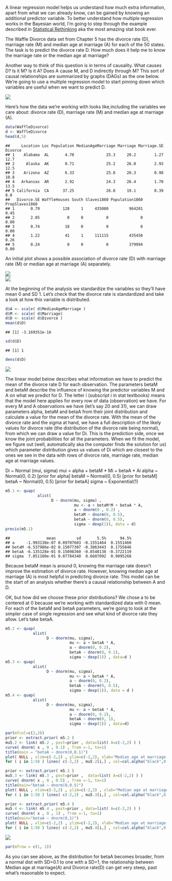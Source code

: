 A linear regression model helps us understand how much extra
information, apart from what we can already know, can be gained by
knowing an additional predictor variable. To better understand how
multiple regression works in the Bayesian world, I’m going to step
through the example described in [Statistical
Rethinking](https://github.com/rmcelreath/statrethinking_winter2019) aka
the most amazing stat book ever.

The Waffle Divorce data set from Chapter 5 has the divorce rate (D),
marriage rate (M) and median age at marriage (A) for each of the 50
states. The task is to predict the divorce rate D. How much does it help
me to know the marriage rate or the median age at marriage?

Another way to think of this question is in terms of causality. What
causes D? Is it M? Is it A? Does A cause M, and D indirectly through M?
This sort of causal relationships are summarized by graphs (DAGs) as the
one below. We’re going to use a multiple regression model to start
pinning down which variables are useful when we want to predict D.

<img src="2020-01-27-Chapter5/figure-markdown_github/dags-1.png" style="display: block; margin: auto;" />

Here’s how the data we’re working with looks like,including the
variables we care about: divorce rate (D), marriage rate (M) and median
age at marriage (A).

``` r
data(WaffleDivorce)
d <- WaffleDivorce
head(d,5)
```

    ##     Location Loc Population MedianAgeMarriage Marriage Marriage.SE Divorce
    ## 1    Alabama  AL       4.78              25.3     20.2        1.27    12.7
    ## 2     Alaska  AK       0.71              25.2     26.0        2.93    12.5
    ## 3    Arizona  AZ       6.33              25.8     20.3        0.98    10.8
    ## 4   Arkansas  AR       2.92              24.3     26.4        1.70    13.5
    ## 5 California  CA      37.25              26.8     19.1        0.39     8.0
    ##   Divorce.SE WaffleHouses South Slaves1860 Population1860 PropSlaves1860
    ## 1       0.79          128     1     435080         964201           0.45
    ## 2       2.05            0     0          0              0           0.00
    ## 3       0.74           18     0          0              0           0.00
    ## 4       1.22           41     1     111115         435450           0.26
    ## 5       0.24            0     0          0         379994           0.00

An initial plot shows a possible association of divorce rate (D) with
marriage rate (M) or median age at marriage (A) separately.

<img src="2020-01-27-Chapter5/figure-markdown_github/plots1-1.png" style="display: block; margin: auto;" /><img src="2020-01-27-Chapter5/figure-markdown_github/plots1-2.png" style="display: block; margin: auto;" />

At the beginning of the analysis we standardize the variables so they’ll
have mean 0 and SD 1. Let’s check that the divorce rate is standardized
and take a look at how this variable is distributed.

``` r
d$A <- scale( d$MedianAgeMarriage )
d$M <- scale( d$Marriage)
d$D <- scale( d$Divorce )
mean(d$D)
```

    ## [1] -3.169351e-16

``` r
sd(d$D)
```

    ## [1] 1

``` r
dens(d$D)
```

<img src="2020-01-27-Chapter5/figure-markdown_github/data_prep-1.png" style="display: block; margin: auto;" />

The linear model below describes what information we have to predict the
mean of the divorce rate D for each observation. The parameters betaM
and betaM describe the influence of knowing the predictor variables M
and A on what we predict for D. The letter i (subscript i in stat
textbooks) means that the model here applies for every row of data
(observation) we have. For every M and A observations we have (let’s say
20 and 31), we can draw parameters alpha, betaM and betaA from their
joint distribution and calculate a value for the mean of the divorce
rate. With the mean of the divorce rate and the sigma at hand, we have a
full description of the likely values for divorce rate (the distribution
of the divorce rate being normal), from which we can draw a value for
Di. This is the prediction side, once we know the joint probabilities
for all the parameters. When we fit the model, we figure out (well,
automatically aka the computer finds the solution for us) which
parameter distribution gives us values of Di which are closest to the
ones we see in the data with rows of divorce rate, marriage rate, median
age at marriage values.

Di \~ Normal (mui, sigma) 
mui = alpha + betaM \* Mi + betaA \* Ai 
alpha \~ Normal(0, 0.2) \[prior for alpha\] 
betaM \~ Normal(0, 0.5) \[prior for betaM\] 
betaA \~ Normal(0, 0.5) \[prior for betaA\] 
sigma \~ Exponential(1)

``` r
m5.1 <- quap(
              alist(
                    D ~ dnorm(mu, sigma) ,
                              mu <- a + betaM*M + betaA * A,
                              a ~ dnorm(0 , 0.2) ,
                              betaM ~ dnorm(0, 0.5),
                              betaA ~ dnorm(0, 0.5),
                              sigma ~ dexp(1)), data = d)
precis(m5.1)
```

    ##                mean         sd       5.5%      94.5%
    ## a     -1.993138e-07 0.09707603 -0.1551464  0.1551460
    ## betaM -6.537986e-02 0.15077307 -0.3063443  0.1755846
    ## betaA -6.135128e-01 0.15098360 -0.8548138 -0.3722119
    ## sigma  7.851180e-01 0.07784340  0.6607092  0.9095268

Because betaM mean is around 0, knowing the marriage rate doesn’t
improve the estimation of divorce rate. However, knowing median age at
marriage (A) is most helpful in predicting divorce rate. This model can
be the start of an analysis whether there’s a causal relationship
between A and D.

OK, but how did we choose these prior distributions? We chose a to be
centered at 0 because we’re working with standardized data with 0 mean.
For each of the betaM and betaA parameters, we’re going to look at the
simpler case of single regression and see what kind of divorce rate they
allow. Let’s take betaA.

``` r
m5.2 <- quap(
            alist(
                  D ~ dnorm(mu, sigma),
                            mu <- a + betaA * A,
                            a ~ dnorm(0, 0.2),
                            betaA ~ dnorm(0, 0.1),
                            sigma ~ dexp(1)) , data=d )
m5.3 <- quap(
            alist(
                  D ~ dnorm(mu, sigma),
                            mu <- a + betaA * A,
                            a ~ dnorm(0, 0.2),
                            betaA ~ dnorm(0, 0.5),
                            sigma ~ dexp(1)), data = d )
m5.4 <- quap(
            alist(
                  D ~ dnorm(mu, sigma),
                            mu <- a + betaA * A,
                            a ~ dnorm(0, 0.2),
                            betaA ~ dnorm(0, 1),
                            sigma ~ dexp(1)) , data=d)

par(mfcol=c(2,3))
prior <- extract.prior( m5.2 )
mu5.2 <- link( m5.2 , post=prior , data=list( A=c(-2,2) ) )
curve( dnorm( x , 0 , 0.1) , from =-1, to=1)
title(main = "betaA ~ dnorm(0,0.1)")
plot( NULL , xlim=c(-2,2) , ylim=c(-2,2), xlab="Median age at marriage (std)", ylab="Divorce rate (std)" )
for ( i in 1:50 ) lines( c(-2,2) , mu5.2[i,] , col=col.alpha("black",0.4) )

prior <- extract.prior( m5.3 )
mu5.3 <- link( m5.3 , post=prior ,  data=list( A=c(-2,2) ) )
curve( dnorm( x , 0 , 0.5) , from =-1, to=1)
title(main="betaA ~ dnorm(0,0.5)")
plot( NULL , xlim=c(-2,2) , ylim=c(-2,2) , xlab="Median age at marriage (std)", ylab="Divorce rate (std)")
for ( i in 1:50 ) lines( c(-2,2) , mu5.3[i,] , col=col.alpha("black",0.4) )

prior <- extract.prior( m5.4 )
mu5.4 <- link( m5.4 , post=prior , data=list( A=c(-2,2) ) )
curve( dnorm( x , 0 , 1) , from =-1, to=1)
title(main="betaA ~ dnorm(0,1)")
plot( NULL , xlim=c(-2,2) , ylim=c(-2,2), xlab="Median age at marriage (std)", ylab="Divorce rate (std)" )
for ( i in 1:50 ) lines( c(-2,2) , mu5.4[i,] , col=col.alpha("black",0.4) )
```

<img src="2020-01-27-Chapter5/figure-markdown_github/single_model-1.png" style="display: block; margin: auto;" />

``` r
par(mfrow = c(1, 1))
```

As you can see above, as the distribution for betaA becomes broader,
from a normal dist with SD=0.1 to one with a SD=1, the relationship
between Median age at marriage(A) and Divorce rate(D) can get very
steep, past what’s reasonable to expect.
